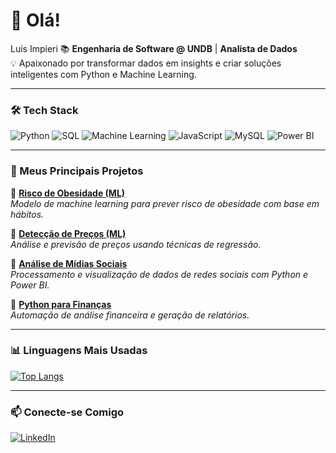 # 👋 Olá!  

Luis Impieri
📚 **Engenharia de Software @ UNDB** | **Analista de Dados**  
💡 Apaixonado por transformar dados em insights e criar soluções inteligentes com Python e Machine Learning.  

---

### 🛠️ Tech Stack  

![Python](https://img.shields.io/badge/Python-3776AB?style=for-the-badge&logo=python&logoColor=white)
![SQL](https://img.shields.io/badge/SQL-4479A1?style=for-the-badge&logo=postgresql&logoColor=white)
![Machine Learning](https://img.shields.io/badge/Machine%20Learning-FF6F00?style=for-the-badge&logo=tensorflow&logoColor=white)
![JavaScript](https://img.shields.io/badge/JavaScript-F7DF1E?style=for-the-badge&logo=javascript&logoColor=black)
![MySQL](https://img.shields.io/badge/MySQL-4479A1?style=for-the-badge&logo=mysql&logoColor=white)
![Power BI](https://img.shields.io/badge/Power_BI-F2C811?style=for-the-badge&logo=powerbi&logoColor=black)

---

### 🚀 Meus Principais Projetos 

🔹 **[Risco de Obesidade (ML)](https://github.com/Luis-Impieri/RiscoDeObesidade)**  
*Modelo de machine learning para prever risco de obesidade com base em hábitos.*  

🔹 **[Detecção de Preços (ML)](https://github.com/Luis-Impieri?tab=repositories)**  
*Análise e previsão de preços usando técnicas de regressão.*  

🔹 **[Análise de Mídias Sociais](https://github.com/Luis-Impieri/SocialMediaAnalise)**  
*Processamento e visualização de dados de redes sociais com Python e Power BI.*  

🔹 **[Python para Finanças](https://github.com/Luis-Impieri/Python-com-finan-as-)**  
*Automação de análise financeira e geração de relatórios.*  

---

### 📊 Linguagens Mais Usadas  

[![Top Langs](https://github-readme-stats.vercel.app/api/top-langs/?username=Luis-Impieri&layout=donut)](https://github.com/anuraghazra/github-readme-stats)  

---

### 📫 Conecte-se Comigo  

[![LinkedIn](https://img.shields.io/badge/LinkedIn-0077B5?style=for-the-badge&logo=linkedin)](https://www.linkedin.com/in/luis-impieri/)  
 
